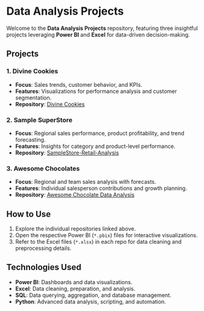 
# Data Analysis Projects  

Welcome to the **Data Analysis Projects** repository, featuring three insightful projects leveraging **Power BI** and **Excel** for data-driven decision-making.  

## Projects  

### 1. Divine Cookies  
- **Focus**: Sales trends, customer behavior, and KPIs.  
- **Features**: Visualizations for performance analysis and customer segmentation.  
- **Repository**: [Divine Cookies](https://github.com/aman-alytics/Divine-Cookies)  

### 2. Sample SuperStore  
- **Focus**: Regional sales performance, product profitability, and trend forecasting.  
- **Features**: Insights for category and product-level performance.  
- **Repository**: [SampleStore-Retail-Analysis](https://github.com/aman-alytics/SampleStore-Retail-Analysis)  

### 3. Awesome Chocolates  
- **Focus**: Regional and team sales analysis with forecasts.  
- **Features**: Individual salesperson contributions and growth planning.  
- **Repository**: [Awesome Chocolate Data Analysis](https://github.com/aman-alytics/AwesomeChoclate-Data-Analysis)  

## How to Use  
1. Explore the individual repositories linked above.  
2. Open the respective Power BI (`*.pbix`) files for interactive visualizations.  
3. Refer to the Excel files (`*.xlsx`) in each repo for data cleaning and preprocessing details.  

## Technologies Used  
- **Power BI**: Dashboards and data visualizations.  
- **Excel**: Data cleaning, preparation, and analysis.  
- **SQL**: Data querying, aggregation, and database management.
- **Python**: Advanced data analysis, scripting, and automation.

